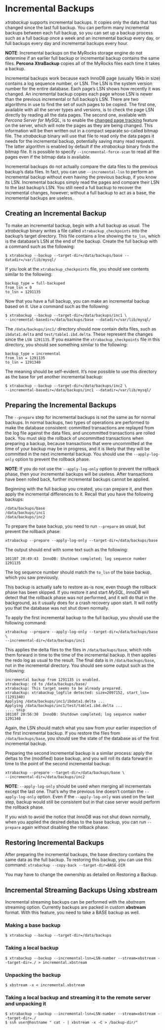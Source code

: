 # Incremental Backups

*xtrabackup* supports incremental backups. It copies only the data that has
changed since the last full backup. You can perform many incremental backups
between each full backup, so you can set up a backup process such as a full
backup once a week and an incremental backup every day, or full backups every
day and incremental backups every hour.

**NOTE**: Incremental backups on the MyRocks storage engine do not determine if an earlier full backup or incremental backup contains the same files. **Percona XtraBackup** copies all of the MyRocks files each time it takes a backup.

Incremental backups work because each InnoDB page (usually 16kb in size)
contains a log sequence number, or LSN. The LSN is the system
version number for the entire database. Each page’s LSN shows how
recently it was changed. An incremental backup copies each page whose
LSN is newer than the previous incremental or full backup’s
LSN. There are two algorithms in use to find the set of such pages to be
copied. The first one, available with all the server types and versions, is to
check the page LSN directly by reading all the data pages. The second
one, available with *Percona Server for MySQL*, is to enable the [changed page tracking](http://www.percona.com/doc/percona-server/5.5/management/changed_page_tracking.html)
feature on the server, which will note the pages as they are being changed. This
information will be then written out in a compact separate so-called bitmap
file. The *xtrabackup* binary will use that file to read only the data pages it
needs for the incremental backup, potentially saving many read requests. The
latter algorithm is enabled by default if the *xtrabackup* binary finds the
bitmap file. It is possible to specify `--incremental-force-scan` to
read all the pages even if the bitmap data is available.

Incremental backups do not actually compare the data files to the previous
backup’s data files. In fact, you can use `--incremental-lsn` to perform
an incremental backup without even having the previous backup, if you know its
LSN. Incremental backups simply read the pages and compare their
LSN to the last backup’s LSN. You still need a full backup to
recover the incremental changes, however; without a full backup to act as a
base, the incremental backups are useless.

## Creating an Incremental Backup

To make an incremental backup, begin with a full backup as usual. The
*xtrabackup* binary writes a file called `xtrabackup_checkpoints` into the
backup’s target directory. This file contains a line showing the `to_lsn`,
which is the database’s LSN at the end of the backup. Create the
full backup with a command such as the following:

```
$ xtrabackup --backup --target-dir=/data/backups/base --datadir=/var/lib/mysql/
```

If you look at the `xtrabackup_checkpoints` file, you should see contents
similar to the following:

```
backup_type = full-backuped
from_lsn = 0
to_lsn = 1291135
```

Now that you have a full backup, you can make an incremental backup based on
it. Use a command such as the following:

```
$ xtrabackup --backup --target-dir=/data/backups/inc1 \
--incremental-basedir=/data/backups/base --datadir=/var/lib/mysql/
```

The `/data/backups/inc1/` directory should now contain delta files, such
as `ibdata1.delta` and `test/table1.ibd.delta`. These represent the
changes since the `LSN 1291135`. If you examine the
`xtrabackup_checkpoints` file in this directory, you should see something
similar to the following:

```
backup_type = incremental
from_lsn = 1291135
to_lsn = 1291340
```

The meaning should be self-evident. It’s now possible to use this directory as
the base for yet another incremental backup:

```
$ xtrabackup --backup --target-dir=/data/backups/inc2 \
--incremental-basedir=/data/backups/inc1 --datadir=/var/lib/mysql/
```

## Preparing the Incremental Backups

The `--prepare` step for incremental backups is not the same as for
normal backups. In normal backups, two types of operations are performed to make
the database consistent: committed transactions are replayed from the log file
against the data files, and uncommitted transactions are rolled back. You must
skip the rollback of uncommitted transactions when preparing a backup, because
transactions that were uncommitted at the time of your backup may be in
progress, and it is likely that they will be committed in the next incremental
backup. You should use the `--apply-log-only` option to prevent the
rollback phase.

**NOTE**: If you do not use the `--apply-log-only` option to prevent the
rollback phase, then your incremental backups will be useless. After
transactions have been rolled back, further incremental backups cannot be
applied.

Beginning with the full backup you created, you can prepare it, and then apply
the incremental differences to it. Recall that you have the following backups:

```
/data/backups/base
/data/backups/inc1
/data/backups/inc2
```

To prepare the base backup, you need to run `--prepare` as usual, but
prevent the rollback phase:

```
xtrabackup --prepare --apply-log-only --target-dir=/data/backups/base
```

The output should end with some text such as the following:

```
101107 20:49:43  InnoDB: Shutdown completed; log sequence number 1291135
```

The log sequence number should match the `to_lsn` of the base backup, which
you saw previously.

This backup is actually safe to restore as-is now,
even though the rollback phase has been skipped. If you restore it and start
*MySQL*, *InnoDB* will detect that the rollback phase was not performed, and it
will do that in the background, as it usually does for a crash recovery upon
start. It will notify you that the database was not shut down normally.

To apply the first incremental backup to the full backup, you should use the
following command:

```
xtrabackup --prepare --apply-log-only --target-dir=/data/backups/base \
--incremental-dir=/data/backups/inc1
```

This applies the delta files to the files in `/data/backups/base`, which
rolls them forward in time to the time of the incremental backup. It then
applies the redo log as usual to the result. The final data is in
`/data/backups/base`, not in the incremental directory. You should see
some output such as the following:

```
incremental backup from 1291135 is enabled.
xtrabackup: cd to /data/backups/base/
xtrabackup: This target seems to be already prepared.
xtrabackup: xtrabackup_logfile detected: size=2097152, start_lsn=(1291340)
Applying /data/backups/inc1/ibdata1.delta ...
Applying /data/backups/inc1/test/table1.ibd.delta ...
.... snip
101107 20:56:30  InnoDB: Shutdown completed; log sequence number 1291340
```

Again, the LSN should match what you saw from your earlier inspection of the
first incremental backup. If you restore the files from
`/data/backups/base`, you should see the state of the database as of the
first incremental backup.

Preparing the second incremental backup is a similar process: apply the deltas
to the (modified) base backup, and you will roll its data forward in time to the
point of the second incremental backup:

```
xtrabackup --prepare --target-dir=/data/backups/base \
--incremental-dir=/data/backups/inc2
```

**NOTE**: `--apply-log-only` should be used when merging all incrementals
except the last one. That’s why the previous line doesn’t contain the
`--apply-log-only` option. Even if the `--apply-log-only` was
used on the last step, backup would still be consistent but in that case
server would perform the rollback phase.

If you wish to avoid the notice that *InnoDB* was not shut down normally, when
you applied the desired deltas to the base backup, you can run
`--prepare` again without disabling the rollback phase.

## Restoring Incremental Backups

After preparing the incremental backups, the base directory contains the same
data as the full backup. To restoring this backup, you can use this command:
`xtrabackup --copy-back --target-dir=BASE-DIR`

You may have to change the ownership as detailed on
Restoring a Backup.

## Incremental Streaming Backups Using xbstream

Incremental streaming backups can be performed with the *xbstream* streaming
option. Currently backups are packed in custom **xbstream** format. With this
feature, you need to take a BASE backup as well.

### Making a base backup

```
$ xtrabackup --backup --target-dir=/data/backups
```

### Taking a local backup

```
$ xtrabackup --backup --incremental-lsn=LSN-number --stream=xbstream --target-dir=./ > incremental.xbstream
```

### Unpacking the backup

```
$ xbstream -x < incremental.xbstream
```

### Taking a local backup and streaming it to the remote server and unpacking it

```
$ xtrabackup --backup --incremental-lsn=LSN-number --stream=xbstream --target-dir=./
$ ssh user@hostname " cat - | xbstream -x -C > /backup-dir/"
```
